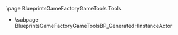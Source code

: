 \page BlueprintsGameFactoryGameTools Tools
- \subpage BlueprintsGameFactoryGameToolsBP_GeneratedHInstanceActor
